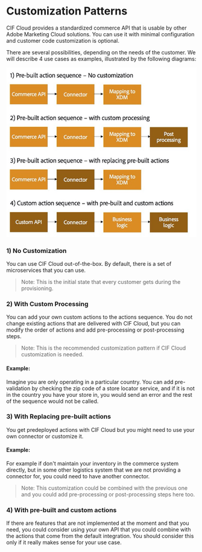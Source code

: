 # Customization Patterns

CIF Cloud provides a standardized commerce API that is usable by other Adobe Marketing Cloud solutions. You can use it with minimal configuration and customer code customization is optional.

There are several possibilities, depending on the needs of the customer. 
We will describe 4 use cases as examples, illustrated by the following diagrams:

![Customization](images/customization.jpg)


### 1) No Customization

You can use CIF Cloud out-of-the-box. By default, there is a set of microservices that you can use.

> Note: This is the initial state that every customer gets during the provisioning.

### 2) With Custom Processing

You can add your own custom actions to the actions sequence. You do not change existing actions that are delivered with CIF Cloud, but you can modify the order of actions and add pre-processing or post-processing steps.

> Note: This is the recommended customization pattern if CIF Cloud customization is needed.

#### Example:
Imagine you are only operating in a particular country. You can add pre-validation by checking the zip code of a store locator service, and if it is not in the country you have your store in, you would send an error and the rest of the sequence would not be called.

### 3) With Replacing pre-built actions

You get predeployed actions with CIF Cloud but you might need to use your own connector or customize it.

#### Example:
For example if don't maintain your inventory in the commerce system directly, but in some other logistics system that we are not providing a connector for, you could need to have another connector.

> Note: This customization could be combined with the previous one and you could add pre-processing or post-processing steps here too.

### 4) With pre-built and custom actions

If there are features that are not implemented at the moment and that you need, you could consider using your own API that you could combine with the actions that come from the default integration. You should consider this only if it really makes sense for your use case.

